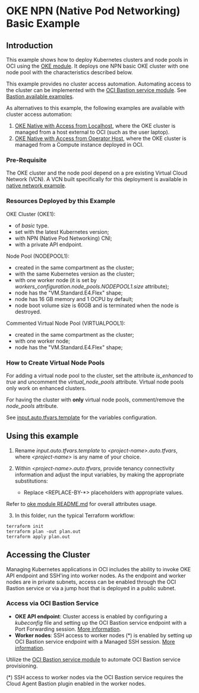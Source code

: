 # OKE NPN (Native Pod Networking) Basic Example 

## Introduction

This example shows how to deploy Kubernetes clusters and node pools in OCI using the [OKE module](../../../README.md). It deploys one NPN basic OKE cluster with one node pool with the characteristics described below. 

This example provides no cluster access automation. Automating access to the cluster can be implemented with the [OCI Bastion service module](https://github.com/oracle-quickstart/terraform-oci-cis-landing-zone-security/tree/main/bastion). See [Bastion available examples](https://github.com/oracle-quickstart/terraform-oci-cis-landing-zone-security/tree/main/bastion/examples).

As alternatives to this example, the following examples are available with cluster access automation:
   1. [OKE Native with Access from Localhost](../basic-access-from-localhost/), where the OKE cluster is managed from a host external to OCI (such as the user laptop). 
   2. [OKE Native with Access from Operator Host](../basic-access-from-operator-host/), where the OKE cluster is managed from a Compute instance deployed in OCI. 

### Pre-Requisite

The OKE cluster and the node pool depend on a pre existing Virtual Cloud Network (VCN). A VCN built specifically for this deployment is available in [native network example](https://github.com/oracle-quickstart/terraform-oci-cis-landing-zone-networking/tree/main/examples/oke-examples/native).

### Resources Deployed by this Example

OKE Cluster (OKE1):
- of *basic* type.
- set with the latest Kubernetes version;
- with NPN (Native Pod Networking) CNI;
- with a private API endpoint.

Node Pool (NODEPOOL1):
- created in the same compartment as the cluster;
- with the same Kubernetes version as the cluster;
- with one worker node (it is set by *workers_configuration.node_pools.NODEPOOL1.size* attribute);
- node has the "VM.Standard.E4.Flex" shape;
- node has 16 GB memory and 1 OCPU by default;
- node boot volume size is 60GB and is terminated when the node is destroyed.

Commented Virtual Node Pool (VIRTUALPOOL1):
- created in the same compartment as the cluster;
- with one worker node;
- node has the "VM.Standard.E4.Flex" shape;

### How to Create Virtual Node Pools

For adding a virtual node pool to the cluster, set the attribute *is_enhanced* to *true* and uncomment the *virtual_node_pools* attribute. Virtual node pools only work on enhanced clusters.

For having the cluster with **only** virtual node pools, comment/remove the *node_pools* attribute.

See [input.auto.tfvars.template](./input.auto.tfvars.template) for the variables configuration.

## Using this example
1. Rename *input.auto.tfvars.template* to *\<project-name\>.auto.tfvars*, where *\<project-name\>* is any name of your choice.

2. Within *\<project-name\>.auto.tfvars*, provide tenancy connectivity information and adjust the input variables, by making the appropriate substitutions:
   - Replace \<REPLACE-BY-\*\> placeholders with appropriate values. 
   
Refer to [oke module README.md](../../README.md) for overall attributes usage.

3. In this folder, run the typical Terraform workflow:
```
terraform init
terraform plan -out plan.out
terraform apply plan.out
```

## Accessing the Cluster

Managing Kubernetes applications in OCI includes the ability to invoke OKE API endpoint and SSH'ing into worker nodes. 
As the endpoint and worker nodes are in private subnets, access can be enabled through the OCI Bastion service or via a jump host that is deployed in a public subnet. 

### Access via OCI Bastion Service
- **OKE API endpoint**: Cluster access is enabled by configuring a *kubeconfig* file and setting up the OCI Bastion service endpoint with a Port Forwarding session. [More information](https://docs.oracle.com/en-us/iaas/Content/ContEng/Tasks/contengsettingupbastion.htm). 
- **Worker nodes**: SSH access to worker nodes (\*) is enabled by setting up OCI Bastion service endpoint with a Managed SSH session. [More information](https://docs.oracle.com/en-us/iaas/Content/ContEng/Tasks/contengsettingupbastion.htm).

Utilize the [OCI Bastion service module](https://github.com/oracle-quickstart/terraform-oci-cis-landing-zone-security/tree/main/bastion) to automate OCI Bastion service provisioning.

(\*) SSH access to worker nodes via the OCI Bastion service requires the Cloud Agent Bastion plugin enabled in the worker nodes.

